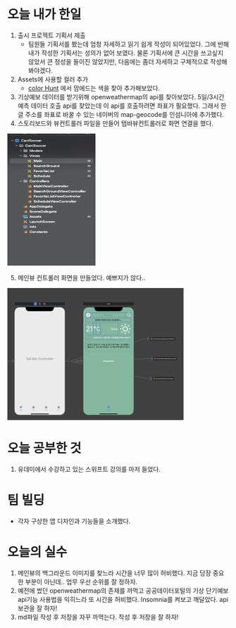 # 오늘 내가 한일
1. 출시 프로젝트 기획서 제출
    - 팀원들 기획서를 봤는데 엄청 자세하고 읽기 쉽게 작성이 되어있었다. 그에 반해 내가 작성한 기획서는 성의가 없어 보였다. 물론 기획서에 큰 시간을 쓰고싶지 않았서 큰 정성을 들이진 않았지만, 다음에는 좀더 자세하고 구체적으로 작성해봐야겠다.
2. Assets에 사용할 컬러 추가
    - [color Hunt](https://colorhunt.co/) 에서 맘에드는 색을 찾아 추가해보았다.
3. 기상예보 데이터를 받기위해 openweathermap의 api를 찾아보았다. 5일/3시간 예측 데이터 호출 api를 찾았는데 이 api를 호출하려면 좌표가 필요했다. 그래서 한글 주소를 좌표로 바꿀 수 있는 네이버의 map-geocode를 인섬니아에 추가했다.
4. 스토리보드와 뷰컨트롤러 파일을 만들어 탭바뷰컨트롤러로 화면 연결을 했다.
  <img src="./images/storyboard.png" width="200" height="300" />

5. 메인뷰 컨트롤러 화면을 만들었다. 예쁘지가 않다..

  <img src="./images/mainView.png" width="400" height="300" />


# 오늘 공부한 것
1. 유데미에서 수강하고 있는 스위프트 강의를 마저 들었다. 
# 팀 빌딩
  - 각자 구상한 앱 디자인과 기능들을 소개했다.
# 오늘의 실수
 1. 메인뷰의 백그라운드 이미지를 찾느라 시간을 너무 많이 허비했다. 지금 당장 중요한 부분이 아닌데.. 업무 우선 순위를 잘 정하자.
 2. 예전에 썼던 openweathermap의 존재를 까먹고 공공데이터포털의 기상 단기예보 api기능 사용법을 익히느라 또 시간을 허비했다. Insomnia를 켜보고 깨달았다. api보관을 잘 하자!
 3. md파일 작성 후 저장을 자꾸 까먹는다. 작성 후 저장을 잘 하자!